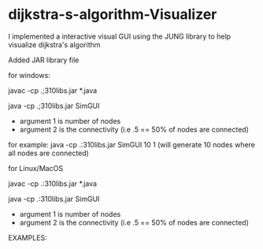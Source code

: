 # dijkstra-s-algorithm-Visualizer
I implemented a interactive visual GUI using the JUNG library to help visualize dijkstra's algorithm 

Added JAR library file 

for windows:

javac -cp .;310libs.jar *.java

java -cp .;310libs.jar SimGUI 

*  argument 1 is number of nodes
*  argument 2 is the connectivity (i.e .5 == 50% of nodes are connected)

for example: java -cp .:310libs.jar SimGUI 10 1 (will generate 10 nodes where all nodes are connected)

for Linux/MacOS

javac -cp .:310libs.jar *.java

java -cp .:310libs.jar SimGUI 


* argument 1 is number of nodes
* argument 2 is the connectivity (i.e .5 == 50% of nodes are connected)

EXAMPLES:

